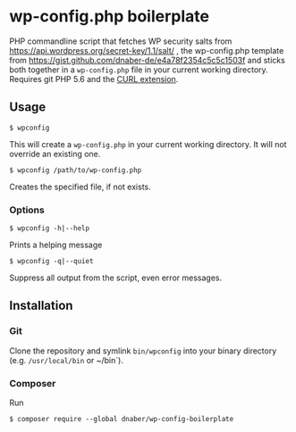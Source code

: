 # wp-config.php boilerplate

PHP commandline script that fetches WP security salts from https://api.wordpress.org/secret-key/1.1/salt/ , the wp-config.php template from https://gist.github.com/dnaber-de/e4a78f2354c5c5c1503f and sticks both together in a `wp-config.php` file in your current working directory. Requires git PHP 5.6 and the [CURL extension](http://de2.php.net/manual/en/book.curl.php).

## Usage

```
$ wpconfig 
```
This will create a `wp-config.php` in your current working directory. It will not override an existing one.
 
```
$ wpconfig /path/to/wp-config.php
```
Creates the specified file, if not exists.

### Options

```
$ wpconfig -h|--help
```
Prints a helping message

```
$ wpconfig -q|--quiet
```
Suppress all output from the script, even error messages.

## Installation

### Git
Clone the repository and symlink `bin/wpconfig` into your binary directory (e.g. `/usr/local/bin` or ~/bin`).

### Composer

Run
```
$ composer require --global dnaber/wp-config-boilerplate
```
 